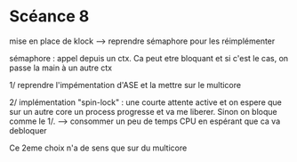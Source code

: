 # Scéance 8

mise en place de klock 
--> reprendre sémaphore pour les réimplémenter

sémaphore : appel depuis un ctx. Ca peut etre bloquant et si c'est le cas, on passe la main à un autre ctx

1/ reprendre l'impémentation d'ASE et la mettre sur le multicore

2/ implémentation "spin-lock" : une courte attente active et on espere que sur un autre core un process progresse et va me liberer. Sinon on bloque comme le 1/.
--> consommer un peu de temps CPU en espérant que ca va debloquer

Ce 2eme choix n'a de sens que sur du multicore
